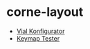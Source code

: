 # corne-layout

- [Vial Konfigurator](https://vial.rocks/)
- [Keymap Tester](https://usevia.app/test)
